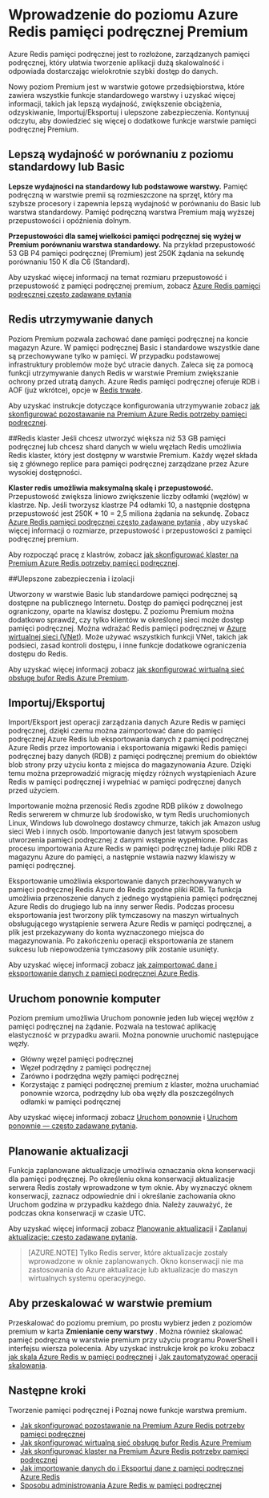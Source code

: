 <properties 
    pageTitle="Wprowadzenie do poziomu Azure Redis pamięci podręcznej Premium | Microsoft Azure" 
    description="Dowiedz się, jak tworzyć i zarządzać Redis utrzymywanie, Redis klaster i VNET pomocy technicznej dotyczącej usługi wystąpień pamięci podręcznej Azure Redis warstwa Premium" 
    services="redis-cache" 
    documentationCenter="" 
    authors="steved0x" 
    manager="douge" 
    editor=""/>

<tags 
    ms.service="cache" 
    ms.workload="tbd" 
    ms.tgt_pltfrm="cache-redis" 
    ms.devlang="na" 
    ms.topic="article" 
    ms.date="09/15/2016" 
    ms.author="sdanie"/>

# <a name="introduction-to-the-azure-redis-cache-premium-tier"></a>Wprowadzenie do poziomu Azure Redis pamięci podręcznej Premium
Azure Redis pamięci podręcznej jest to rozłożone, zarządzanych pamięci podręcznej, który ułatwia tworzenie aplikacji dużą skalowalność i odpowiada dostarczając wielokrotnie szybki dostęp do danych. 

Nowy poziom Premium jest w warstwie gotowe przedsiębiorstwa, które zawiera wszystkie funkcje standardowego warstwy i uzyskać więcej informacji, takich jak lepszą wydajność, zwiększenie obciążenia, odzyskiwanie, Importuj/Eksportuj i ulepszone zabezpieczenia. Kontynuuj odczytu, aby dowiedzieć się więcej o dodatkowe funkcje warstwie pamięci podręcznej Premium.

## <a name="better-performance-compared-to-standard-or-basic-tier"></a>Lepszą wydajność w porównaniu z poziomu standardowy lub Basic
**Lepsze wydajności na standardowy lub podstawowe warstwy.** Pamięć podręczną w warstwie premii są rozmieszczone na sprzęt, który ma szybsze procesory i zapewnia lepszą wydajność w porównaniu do Basic lub warstwa standardowy. Pamięć podręczną warstwa Premium mają wyższej przepustowości i opóźnienia dolnym. 

**Przepustowości dla samej wielkości pamięci podręcznej się wyżej w Premium porównaniu warstwa standardowy.** Na przykład przepustowość 53 GB P4 pamięci podręcznej (Premium) jest 250K żądania na sekundę porównaniu 150 K dla C6 (Standard).

Aby uzyskać więcej informacji na temat rozmiaru przepustowość i przepustowość z pamięci podręcznej premium, zobacz [Azure Redis pamięci podręcznej często zadawane pytania](cache-faq.md#what-redis-cache-offering-and-size-should-i-use)

## <a name="redis-data-persistence"></a>Redis utrzymywanie danych
Poziom Premium pozwala zachować dane pamięci podręcznej na koncie magazyn Azure. W pamięci podręcznej Basic i standardowe wszystkie dane są przechowywane tylko w pamięci. W przypadku podstawowej infrastruktury problemów może być utracie danych. Zaleca się za pomocą funkcji utrzymywanie danych Redis w warstwie Premium zwiększanie ochrony przed utratą danych. Azure Redis pamięci podręcznej oferuje RDB i AOF (już wkrótce), opcje w [Redis trwałe](http://redis.io/topics/persistence). 

Aby uzyskać instrukcje dotyczące konfigurowania utrzymywanie zobacz [jak skonfigurować pozostawanie na Premium Azure Redis potrzeby pamięci podręcznej](cache-how-to-premium-persistence.md).

##<a name="redis-cluster"></a>Redis klaster
Jeśli chcesz utworzyć większa niż 53 GB pamięci podręcznej lub chcesz shard danych w wielu węzłach Redis umożliwia Redis klaster, który jest dostępny w warstwie Premium. Każdy węzeł składa się z głównego replice para pamięci podręcznej zarządzane przez Azure wysokiej dostępności. 

**Klaster redis umożliwia maksymalną skalę i przepustowość.** Przepustowość zwiększa liniowo zwiększenie liczby odłamki (węzłów) w klastrze. Np. Jeśli tworzysz klastrze P4 odłamki 10, a następnie dostępna przepustowość jest 250K * 10 = 2,5 miliona żądania na sekundę. Zobacz [Azure Redis pamięci podręcznej często zadawane pytania](cache-faq.md#what-redis-cache-offering-and-size-should-i-use) , aby uzyskać więcej informacji o rozmiarze, przepustowość i przepustowości z pamięci podręcznej premium.

Aby rozpocząć pracę z klastrów, zobacz [jak skonfigurować klaster na Premium Azure Redis potrzeby pamięci podręcznej](cache-how-to-premium-clustering.md).

##<a name="enhanced-security-and-isolation"></a>Ulepszone zabezpieczenia i izolacji

Utworzony w warstwie Basic lub standardowe pamięci podręcznej są dostępne na publicznego Internetu. Dostęp do pamięci podręcznej jest ograniczony, oparte na klawisz dostępu. Z poziomu Premium można dodatkowo sprawdź, czy tylko klientów w określonej sieci może dostęp pamięci podręcznej. Można wdrażać Redis pamięci podręcznej w [Azure wirtualnej sieci (VNet)](https://azure.microsoft.com/services/virtual-network/). Może używać wszystkich funkcji VNet, takich jak podsieci, zasad kontroli dostępu, i inne funkcje dodatkowe ograniczenia dostępu do Redis.

Aby uzyskać więcej informacji zobacz [jak skonfigurować wirtualną sieć obsługę bufor Redis Azure Premium](cache-how-to-premium-vnet.md).

## <a name="importexport"></a>Importuj/Eksportuj

Import/Eksport jest operacji zarządzania danych Azure Redis w pamięci podręcznej, dzięki czemu można zaimportować dane do pamięci podręcznej Azure Redis lub eksportowania danych z pamięci podręcznej Azure Redis przez importowania i eksportowania migawki Redis pamięci podręcznej bazy danych (RDB) z pamięci podręcznej premium do obiektów blob strony przy użyciu konta z miejsca do magazynowania Azure. Dzięki temu można przeprowadzić migrację między różnych wystąpieniach Azure Redis w pamięci podręcznej i wypełniać w pamięci podręcznej danych przed użyciem.

Importowanie można przenosić Redis zgodne RDB plików z dowolnego Redis serwerem w chmurze lub środowisko, w tym Redis uruchomionych Linux, Windows lub dowolnego dostawcy chmurze, takich jak Amazon usług sieci Web i innych osób. Importowanie danych jest łatwym sposobem utworzenia pamięci podręcznej z danymi wstępnie wypełnione. Podczas procesu importowania Azure Redis w pamięci podręcznej ładuje pliki RDB z magazynu Azure do pamięci, a następnie wstawia nazwy klawiszy w pamięci podręcznej.

Eksportowanie umożliwia eksportowanie danych przechowywanych w pamięci podręcznej Redis Azure do Redis zgodne pliki RDB. Ta funkcja umożliwia przenoszenie danych z jednego wystąpienia pamięci podręcznej Azure Redis do drugiego lub na inny serwer Redis. Podczas procesu eksportowania jest tworzony plik tymczasowy na maszyn wirtualnych obsługującego wystąpienie serwera Azure Redis w pamięci podręcznej, a plik jest przekazywany do konta wyznaczonego miejsca do magazynowania. Po zakończeniu operacji eksportowania ze stanem sukcesu lub niepowodzenia tymczasowy plik zostanie usunięty.

Aby uzyskać więcej informacji zobacz [jak zaimportować dane i eksportowanie danych z pamięci podręcznej Azure Redis](cache-how-to-import-export-data.md).

## <a name="reboot"></a>Uruchom ponownie komputer

Poziom premium umożliwia Uruchom ponownie jeden lub więcej węzłów z pamięci podręcznej na żądanie. Pozwala na testować aplikację elastyczność w przypadku awarii. Można ponownie uruchomić następujące węzły.

-   Główny węzeł pamięci podręcznej
-   Węzeł podrzędny z pamięci podręcznej
-   Zarówno i podrzędna węzły pamięci podręcznej
-   Korzystając z pamięci podręcznej premium z klaster, można uruchamiać ponownie wzorca, podrzędny lub oba węzły dla poszczególnych odłamki w pamięci podręcznej

Aby uzyskać więcej informacji zobacz [Uruchom ponownie](cache-administration.md#reboot) i [Uruchom ponownie — często zadawane pytania](cache-administration.md#reboot-faq).

## <a name="schedule-updates"></a>Planowanie aktualizacji

Funkcja zaplanowane aktualizacje umożliwia oznaczania okna konserwacji dla pamięci podręcznej. Po określeniu okna konserwacji aktualizacje serwera Redis zostały wprowadzone w tym oknie. Aby wyznaczyć oknem konserwacji, zaznacz odpowiednie dni i określanie zachowania okno Uruchom godzina w przypadku każdego dnia. Należy zauważyć, że podczas okna konserwacji w czasie UTC. 

Aby uzyskać więcej informacji zobacz [Planowanie aktualizacji](cache-administration.md#schedule-updates) i [Zaplanuj aktualizacje: często zadawane pytania](cache-administration.md#schedule-updates-faq).

>[AZURE.NOTE] Tylko Redis server, które aktualizacje zostały wprowadzone w oknie zaplanowanych. Okno konserwacji nie ma zastosowania do Azure aktualizacje lub aktualizacje do maszyn wirtualnych systemu operacyjnego.

## <a name="to-scale-to-the-premium-tier"></a>Aby przeskalować w warstwie premium

Przeskalować do poziomu premium, po prostu wybierz jeden z poziomów premium w karta **Zmienianie ceny warstwy** . Można również skalować pamięć podręczną w warstwie premium przy użyciu programu PowerShell i interfejsu wiersza polecenia. Aby uzyskać instrukcje krok po kroku zobacz [jak skala Azure Redis w pamięci podręcznej](cache-how-to-scale.md) i [Jak zautomatyzować operacji skalowania](cache-how-to-scale.md#how-to-automate-a-scaling-operation).

## <a name="next-steps"></a>Następne kroki

Tworzenie pamięci podręcznej i Poznaj nowe funkcje warstwa premium.

-   [Jak skonfigurować pozostawanie na Premium Azure Redis potrzeby pamięci podręcznej](cache-how-to-premium-persistence.md)
-   [Jak skonfigurować wirtualną sieć obsługę bufor Redis Azure Premium](cache-how-to-premium-vnet.md)
-   [Jak skonfigurować klaster na Premium Azure Redis potrzeby pamięci podręcznej](cache-how-to-premium-clustering.md)
-   [Jak importowanie danych do i Eksportuj dane z pamięci podręcznej Azure Redis](cache-how-to-import-export-data.md)
-   [Sposobu administrowania Azure Redis w pamięci podręcznej](cache-administration.md)
  

